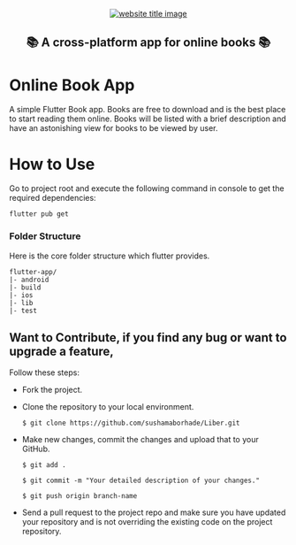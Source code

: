  <p align="center">
  <a href="#"><img src="https://capsule-render.vercel.app/api?type=rect&color=210089&height=100&section=header&text=Liber&fontSize=50%&fontColor=ffffff%22%20alt=%22website%20title%20image" alt="website title image"></a>
  <h2 align="center"> 📚 A cross-platform app for online books 📚</h2>
</p>

# Online Book App

A simple Flutter Book app. Books are free to download and is the best place to start reading them online. Books will be listed with a brief description and have an astonishing view for books to be viewed by user.

# How to Use 

Go to project root and execute the following command in console to get the required dependencies: 

```
flutter pub get 
```

### Folder Structure
Here is the core folder structure which flutter provides.

```
flutter-app/
|- android
|- build
|- ios
|- lib
|- test
```

## Want to Contribute, if you find any bug or want to upgrade a feature,
Follow these steps:
- Fork the project.
- Clone the repository to your local environment.

    `$ git clone https://github.com/sushamaborhade/Liber.git`
    
- Make new changes, commit the changes and upload that to your GitHub.

    `$ git add .`
    
    `$ git commit -m "Your detailed description of your changes."`
    
    `$ git push origin branch-name`
    
- Send a pull request to the project repo and make sure you have updated your repository and is not overriding the existing code on the project repository.
